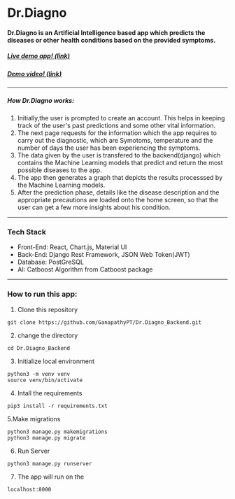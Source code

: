 # Dr.Diagno
#### Dr.Diagno is an Artificial Intelligence based app which predicts the diseases or other health conditions based on the provided symptoms.

##### [Live demo app! (link)](https://dr-diagno.vercel.app/)
##### [Demo video! (link)](https://www.youtube.com/watch?v=sPlcFLZ2Hq8)

---
##### How Dr.Diagno works:
1. Initially,the user is prompted to create an account. This helps in keeping track of the user's past predictions and some other vital information.
2. The next page requests for the information which the app requires to carry out the diagnostic, which are Symotoms, temperature and the number of days the user has been experiencing the symptoms.
3. The data given by the user is transfered to the backend(django) which contains the Machine Learning models that predict and return the most possible diseases to the app.
4. The app then generates a graph that depicts the results processsed by the Machine Learning models.
5. After the prediction phase, details like the disease description and the appropriate precautions are loaded onto the home screen, so that the user can get a few more insights about his condition.

---

### Tech Stack
* Front-End: React, Chart.js, Material UI
* Back-End: Django Rest Framework, JSON Web Token(JWT)
* Database: PostGreSQL
* AI: Catboost Algorithm from Catboost package

---
### How to run this app:
1. Clone this repository
```
git clone https://github.com/GanapathyPT/Dr.Diagno_Backend.git
```
2. change the directory
```
cd Dr.Diagno_Backend
```
3. Initialize local environment
```
python3 -m venv venv
source venv/bin/activate
```
4. Intall the requirements
```
pip3 install -r requirements.txt
```
5.Make migrations 
```
python3 manage.py makemigrations
python3 manage.py migrate
```
6. Run Server
```
python3 manage.py runserver
```
7. The app will run on the 
```
localhost:8000
```
